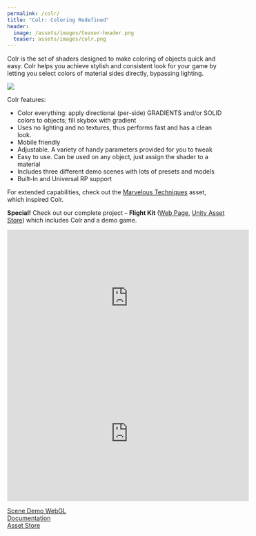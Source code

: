 ```yaml
---
permalink: /colr/
title: "Colr: Coloring Redefined"
header:
  image: /assets/images/teaser-header.png
  teaser: assets/images/colr.png
---
```


Colr is the set of shaders designed to make coloring of objects quick and easy. Colr helps you achieve stylish and consistent look for your game by letting you select colors of material sides directly, bypassing lighting.

![](https://staging.dustyroom.com/assets/images/colr-cross-picture.png)  

Colr features:  
  * Color everything: apply directional (per-side) GRADIENTS and/or SOLID colors to objects; fill skybox with gradient
  * Uses no lighting and no textures, thus performs fast and has a clean look.
  * Mobile friendly
  * Adjustable. A variety of handy parameters provided for you to tweak
  * Easy to use. Can be used on any object, just assign the shader to a material
  * Includes three different demo scenes with lots of presets and models
  * Built-In and Universal RP support

For extended capabilities, check out the [Marvelous Techniques](http://u3d.as/gsY) asset, which inspired Colr.  

**Special!** Check out our complete project – **Flight Kit** ([Web Page](http://dustyroom.com/flight-kit/), [Unity Asset Store](https://www.assetstore.unity3d.com/#!/content/55700?aid=1101lHzQ)) which includes Colr and a demo game.

<iframe width="560" height="315" src="https://www.youtube.com/embed/moGigrOMvd4" title="YouTube video player" frameborder="0" allow="accelerometer; autoplay; clipboard-write; encrypted-media; gyroscope; picture-in-picture" allowfullscreen></iframe>  

<iframe width="560" height="315" src="https://www.youtube.com/embed/QTlxbC7tyNY" title="YouTube video player" frameborder="0" allow="accelerometer; autoplay; clipboard-write; encrypted-media; gyroscope; picture-in-picture" allowfullscreen></iframe>  

[Scene Demo WebGL](http://dustyroom.com/colr/demo/)  
[Documentation](https://staging.dustyroom.com/colr-online-manual/)  
[Asset Store](https://assetstore.unity.com/packages/vfx/shaders/colr-coloring-redefined-57591?aid=1101lHzQ&utm_source=aff)  